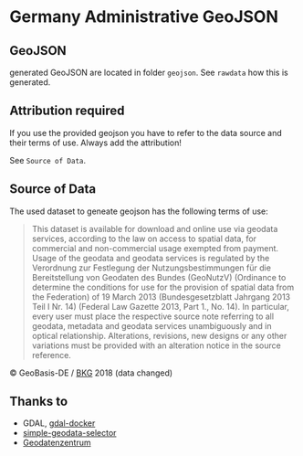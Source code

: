 # Germany Administrative GeoJSON

## GeoJSON

generated GeoJSON are located in folder `geojson`. See `rawdata` how this is generated.

## Attribution required

If you use the provided geojson you have to refer to the data source and their terms of use. Always add the attribution!

See `Source of Data`.

## Source of Data

The used dataset to geneate geojson has the following terms of use:

> This dataset is available for download and online use via geodata services, according to the law on access to spatial data, for commercial and non-commercial usage exempted from payment.
> Usage of the geodata and geodata services is regulated by the Verordnung zur Festlegung der Nutzungsbestimmungen für die Bereitstellung von Geodaten des Bundes (GeoNutzV) (Ordinance to determine the conditions for use for the provision of spatial data from the Federation) of 19 March 2013 (Bundesgesetzblatt Jahrgang 2013 Teil I Nr. 14) (Federal Law Gazette 2013, Part 1., No. 14).
> In particular, every user must place the respective source note referring to all geodata, metadata and geodata services unambiguously and in optical relationship. Alterations, revisions, new designs or any other variations must be provided with an alteration notice in the source reference.

© GeoBasis-DE / [BKG](http://www.bkg.bund.de) 2018 (data changed)

## Thanks to

- GDAL, [gdal-docker](https://github.com/geo-data/gdal-docker)
- [simple-geodata-selector](https://github.com/opendatalab-de/simple-geodata-selector)
- [Geodatenzentrum](http://www.geodatenzentrum.de/geodaten/gdz_rahmen.gdz_div?gdz_spr=deu&gdz_akt_zeile=5&gdz_anz_zeile=1&gdz_unt_zeile=14&gdz_user_id=0)